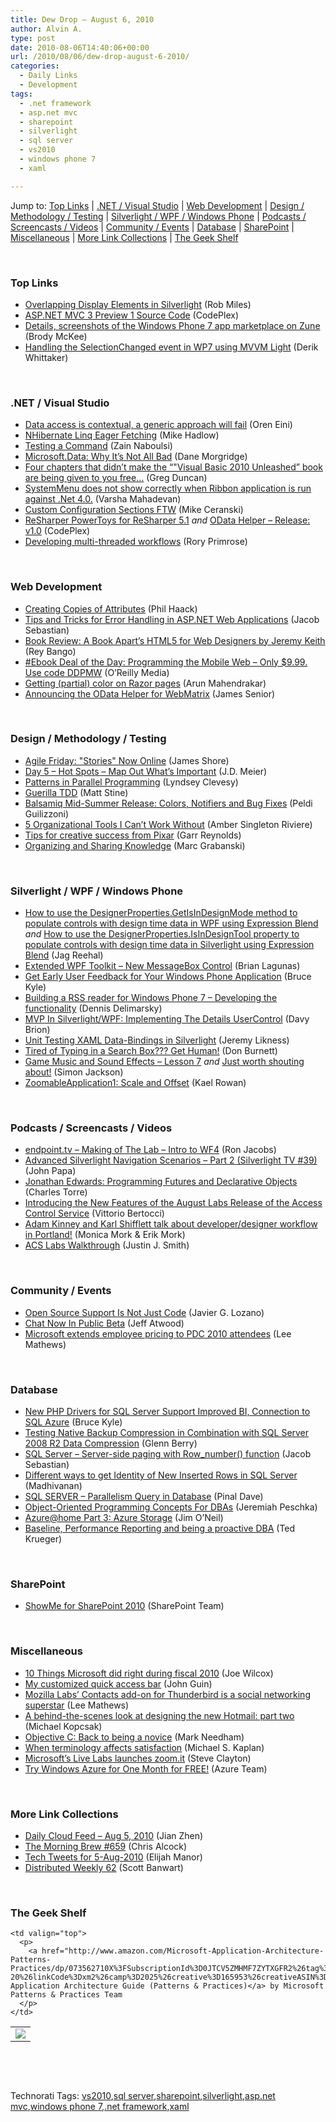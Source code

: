 ```yaml
---
title: Dew Drop – August 6, 2010
author: Alvin A.
type: post
date: 2010-08-06T14:40:06+00:00
url: /2010/08/06/dew-drop-august-6-2010/
categories:
  - Daily Links
  - Development
tags:
  - .net framework
  - asp.net mvc
  - sharepoint
  - silverlight
  - sql server
  - vs2010
  - windows phone 7
  - xaml

---
```

Jump to: [Top Links][1] | [.NET / Visual Studio][2] | [Web Development][3] | [Design / Methodology / Testing][4] | [Silverlight / WPF / Windows Phone][5] | [Podcasts / Screencasts / Videos][6] | [Community / Events][7] | [Database][8] | [SharePoint][9] | [Miscellaneous][10] | [More Link Collections][11] | [The Geek Shelf][12] 

&#160;

### <a name="top"></a>Top Links

  * [Overlapping Display Elements in Silverlight][13] (Rob Miles)
  * <a href="http://aspnet.codeplex.com/releases/view/50092" target="_blank">ASP.NET MVC 3 Preview 1 Source Code</a> (CodePlex)
  * [Details, screenshots of the Windows Phone 7 app marketplace on Zune][14] (Brody McKee)
  * [Handling the SelectionChanged event in WP7 using MVVM Light][15] (Derik Whittaker)

&#160;

### <a name="dotnet"></a>.NET / Visual Studio

  * [Data access is contextual, a generic approach will fail][16] (Oren Eini)
  * [NHibernate Linq Eager Fetching][17] (Mike Hadlow)
  * [Testing a Command][18] (Zain Naboulsi)
  * [Microsoft.Data: Why It&#8217;s Not All Bad][19] (Dane Morgridge)
  * [Four chapters that didn’t make the “"Visual Basic 2010 Unleashed” book are being given to you free&#8230;][20] (Greg Duncan)
  * [SystemMenu does not show correctly when Ribbon application is run against .Net 4.0.][21] (Varsha Mahadevan)
  * [Custom Configuration Sections FTW][22] (Mike Ceranski)
  * <a href="http://resharperpowertoys.codeplex.com/releases/view/50065" target="_blank">ReSharper PowerToys for ReSharper 5.1</a>&#160;_and_&#160;<a href="http://odatahelper.codeplex.com/releases/view/50077" target="_blank">OData Helper &#8211; Release: v1.0</a> (CodePlex)
  * [Developing multi-threaded workflows][23] (Rory Primrose)

&#160;

### <a name="web"></a>Web Development

  * [Creating Copies of Attributes][24] (Phil Haack)
  * [Tips and Tricks for Error Handling in ASP.NET Web Applications][25] (Jacob Sebastian)
  * [Book Review: A Book Apart’s HTML5 for Web Designers by Jeremy Keith][26] (Rey Bango)
  * [#Ebook Deal of the Day: Programming the Mobile Web &#8211; Only $9.99. Use code DDPMW][27] (O&#8217;Reilly Media)
  * [Getting (partial) color on Razor pages][28] (Arun Mahendrakar)
  * [Announcing the OData Helper for WebMatrix][29] (James Senior)

&#160;

### <a name="design"></a>Design / Methodology / Testing

  * [Agile Friday: "Stories" Now Online][30] (James Shore)
  * [Day 5 – Hot Spots – Map Out What’s Important][31] (J.D. Meier)
  * [Patterns in Parallel Programming][32] (Lyndsey Clevesy)
  * [Guerilla TDD][33] (Matt Stine)
  * [Balsamiq Mid-Summer Release: Colors, Notifiers and Bug Fixes][34] (Peldi Guilizzoni)
  * [5 Organizational Tools I Can’t Work Without][35] (Amber Singleton Riviere)
  * [Tips for creative success from Pixar][36] (Garr Reynolds)
  * [Organizing and Sharing Knowledge][37] (Marc Grabanski)

&#160;

### <a name="silverlight"></a>Silverlight / WPF / Windows Phone

  * [How to use the DesignerProperties.GetIsInDesignMode method to populate controls with design time data in WPF using Expression Blend][38] _and_&#160;[How to use the DesignerProperties.IsInDesignTool property to populate controls with design time data in Silverlight using Expression Blend][39] (Jag Reehal)
  * [Extended WPF Toolkit – New MessageBox Control][40] (Brian Lagunas)
  * [Get Early User Feedback for Your Windows Phone Application][41] (Bruce Kyle)
  * [Building a RSS reader for Windows Phone 7 – Developing the functionality][42] (Dennis Delimarsky)
  * [MVP In Silverlight/WPF: Implementing The Details UserControl][43] (Davy Brion)
  * [Unit Testing XAML Data-Bindings in Silverlight][44] (Jeremy Likness)
  * [Tired of Typing in a Search Box??? Get Human!][45] (Don Burnett)
  * [Game Music and Sound Effects – Lesson 7][46] _and_&#160;[Just worth shouting about!][47] (Simon Jackson)
  * [ZoomableApplication1: Scale and Offset][48] (Kael Rowan)

&#160;

### <a name="podcasts"></a>Podcasts / Screencasts / Videos

  * [endpoint.tv &#8211; Making of The Lab &#8211; Intro to WF4][49] (Ron Jacobs)
  * [Advanced Silverlight Navigation Scenarios &#8211; Part 2 (Silverlight TV #39)][50] (John Papa)
  * [Jonathan Edwards: Programming Futures and Declarative Objects][51] (Charles Torre)
  * [Introducing the New Features of the August Labs Release of the Access Control Service][52] (Vittorio Bertocci)
  * [Adam Kinney and Karl Shifflett talk about developer/designer workflow in Portland!][53] (Monica Mork & Erik Mork)
  * [ACS Labs Walkthrough][54] (Justin J. Smith)

&#160;

### <a name="events"></a>Community / Events

  * [Open Source Support Is Not Just Code][55] (Javier G. Lozano)
  * [Chat Now In Public Beta][56] (Jeff Atwood)
  * [Microsoft extends employee pricing to PDC 2010 attendees][57] (Lee Mathews)

&#160;

### <a name="db"></a>Database

  * [New PHP Drivers for SQL Server Support Improved BI, Connection to SQL Azure][58] (Bruce Kyle)
  * [Testing Native Backup Compression in Combination with SQL Server 2008 R2 Data Compression][59] (Glenn Berry)
  * [SQL Server &#8211; Server-side paging with Row_number() function][60] (Jacob Sebastian)
  * [Different ways to get Identity of New Inserted Rows in SQL Server][61] (Madhivanan)
  * [SQL SERVER – Parallelism Query in Database][62] (Pinal Dave)
  * [Object-Oriented Programming Concepts For DBAs][63] (Jeremiah Peschka)
  * [Azure@home Part 3: Azure Storage][64] (Jim O’Neil)
  * [Baseline, Performance Reporting and being a proactive DBA][65] (Ted Krueger)

&#160;

### <a name="sp"></a>SharePoint

  * [ShowMe for SharePoint 2010][66] (SharePoint Team)

&#160;

### <a name="misc"></a>Miscellaneous

  * [10 Things Microsoft did right during fiscal 2010][67] (Joe Wilcox)
  * [My customized quick access bar][68] (John Guin)
  * [Mozilla Labs&#8217; Contacts add-on for Thunderbird is a social networking superstar][69] (Lee Mathews)
  * [A behind-the-scenes look at designing the new Hotmail: part two][70] (Michael Kopcsak)
  * [Objective C: Back to being a novice][71] (Mark Needham)
  * [When terminology affects satisfaction][72] (Michael S. Kaplan)
  * [Microsoft’s Live Labs launches zoom.it][73] (Steve Clayton)
  * [Try Windows Azure for One Month for FREE!][74] (Azure Team)

&#160;

### <a name="links"></a>More Link Collections

  * [Daily Cloud Feed &#8211; Aug 5, 2010][75] (Jian Zhen)
  * [The Morning Brew #659][76] (Chris Alcock)
  * [Tech Tweets for 5-Aug-2010][77] (Elijah Manor)
  * <a href="http://feedproxy.google.com/~r/roguetechnology/~3/Z3632zHiPfM/" target="_blank">Distributed Weekly 62</a> (Scott Banwart)

&#160;

### <a name="shelf"></a>The Geek Shelf

<table border="0" cellspacing="0" cellpadding="0">
  <tr>
    <td>
      <img data-recalc-dims="1" decoding="async" src="https://i0.wp.com/ecx.images-amazon.com/images/I/51D%252BtMVF1IL._SL160_.jpg?w=660" />
    </td>
    
    <td valign="top">
      <p>
        <a href="http://www.amazon.com/Microsoft-Application-Architecture-Patterns-Practices/dp/073562710X%3FSubscriptionId%3D0JTCV5ZMHMF7ZYTXGFR2%26tag%3Dbrdicr-20%26linkCode%3Dxm2%26camp%3D2025%26creative%3D165953%26creativeASIN%3D073562710X">Microsoft Application Architecture Guide (Patterns & Practices)</a> by Microsoft Patterns & Practices Team
      </p>
    </td>
  </tr>
</table>



&#160;

<div style="padding-bottom: 0px; margin: 0px; padding-left: 0px; padding-right: 0px; display: inline; float: none; padding-top: 0px" id="scid:C16BAC14-9A3D-4c50-9394-FBFEF7A93539:8437e23a-c8c9-4114-a275-330d8f56a7d3" class="wlWriterEditableSmartContent">
  <!--dotnetkickit-->
</div>



&#160;

<div style="padding-bottom: 0px; margin: 0px; padding-left: 0px; padding-right: 0px; display: inline; float: none; padding-top: 0px" id="scid:0767317B-992E-4b12-91E0-4F059A8CECA8:75f61f6a-18cf-4192-b624-3a790d06e6d9" class="wlWriterEditableSmartContent">
  Technorati Tags: <a href="http://technorati.com/tags/vs2010" rel="tag">vs2010</a>,<a href="http://technorati.com/tags/sql+server" rel="tag">sql server</a>,<a href="http://technorati.com/tags/sharepoint" rel="tag">sharepoint</a>,<a href="http://technorati.com/tags/silverlight" rel="tag">silverlight</a>,<a href="http://technorati.com/tags/asp.net+mvc" rel="tag">asp.net mvc</a>,<a href="http://technorati.com/tags/windows+phone+7" rel="tag">windows phone 7</a>,<a href="http://technorati.com/tags/.net+framework" rel="tag">.net framework</a>,<a href="http://technorati.com/tags/xaml" rel="tag">xaml</a>
</div>

 [1]: https://morningdew-bpc6g3a0fgaxdxcu.eastus2-01.azurewebsites.net/#top
 [2]: https://morningdew-bpc6g3a0fgaxdxcu.eastus2-01.azurewebsites.net/#dotnet
 [3]: https://morningdew-bpc6g3a0fgaxdxcu.eastus2-01.azurewebsites.net/#web
 [4]: https://morningdew-bpc6g3a0fgaxdxcu.eastus2-01.azurewebsites.net/#design
 [5]: https://morningdew-bpc6g3a0fgaxdxcu.eastus2-01.azurewebsites.net/#silverlight
 [6]: https://morningdew-bpc6g3a0fgaxdxcu.eastus2-01.azurewebsites.net/#podcasts
 [7]: https://morningdew-bpc6g3a0fgaxdxcu.eastus2-01.azurewebsites.net/#events
 [8]: https://morningdew-bpc6g3a0fgaxdxcu.eastus2-01.azurewebsites.net/#db
 [9]: https://morningdew-bpc6g3a0fgaxdxcu.eastus2-01.azurewebsites.net/#sp
 [10]: https://morningdew-bpc6g3a0fgaxdxcu.eastus2-01.azurewebsites.net/#misc
 [11]: https://morningdew-bpc6g3a0fgaxdxcu.eastus2-01.azurewebsites.net/#links
 [12]: https://morningdew-bpc6g3a0fgaxdxcu.eastus2-01.azurewebsites.net/#shelf
 [13]: http://www.robmiles.com/journal/2010/8/5/overlapping-display-elements-in-silverlight.html
 [14]: http://www.neowin.net/news/screenshots-of-the-windows-phone-app-marketplace-on-zune
 [15]: http://feedproxy.google.com/~r/Devlicious/~3/vtHHVzquBOM/handling-the-selectionchanged-event-in-wp7-using-mvvm-light.aspx
 [16]: http://feedproxy.google.com/~r/AyendeRahien/~3/gbu090Gv0O0/data-access-is-contextual-a-generic-approach-will-fail.aspx
 [17]: http://feedproxy.google.com/~r/CodeRant/~3/IyaCOBhlNj0/nhibernate-linq-eager-fetching.html
 [18]: http://feedproxy.google.com/~r/zainnab/~3/PksPafFxmqU/testing-a-command-vstiptool0065.aspx
 [19]: http://feeds.dzone.com/~r/zones/dotnet/~3/r7gYxP95rhc/microsoftdata-why-its-not-all
 [20]: http://coolthingoftheday.blogspot.com/2010/08/four-chapters-that-didnt-make-basic.html
 [21]: http://blogs.msdn.com/b/wpf/archive/2010/08/06/systemmenu-does-not-show-correctly-when-ribbon-application-is-run-against-net-4-0.aspx
 [22]: http://feedproxy.google.com/~r/codecapers/~3/SmIS7qtCnU0/post.aspx
 [23]: http://feedproxy.google.com/~r/RoryPrimrose/~3/hZfhX79HoPQ/post.aspx
 [24]: http://feeds.haacked.com/~r/haacked/~3/8yOea5Qb5G4/copying-attributes.aspx
 [25]: http://feedproxy.google.com/~r/ExploringBeyondRelational/~3/DIqxh3I7czw/error-handling-in-asp-net-web-applications.aspx
 [26]: http://feedproxy.google.com/~r/reybango/zSyW/~3/FtaHI-iT-D4/
 [27]: http://feeds.oreilly.com/~r/oreilly/news/~3/utovh1B49rs/
 [28]: http://feedproxy.google.com/~r/nmarun/~3/4xsmKRU-cIM/getting-partial-color-on-razor-pages.aspx
 [29]: http://channel9.msdn.com/posts/jsenior/Announcing-the-OData-Helper-for-WebMatrix/
 [30]: http://jamesshore.com/Blog/Agile-Friday-Stories-Now-Online.html
 [31]: http://feedproxy.google.com/~r/SourcesOfInsight/~3/Pz5Y1DWv-VY/
 [32]: http://feeds.dzone.com/~r/zones/dotnet/~3/iv8o90yzRU4/patterns-parallel-programming
 [33]: http://feeds.dzone.com/~r/zones/dotnet/~3/zY0UPy6JKKQ/guerilla-tdd
 [34]: http://feedproxy.google.com/~r/balsamiq/~3/MjqJRa9Zrrk/
 [35]: http://feedproxy.google.com/~r/Webworkerdaily/~3/8GM1WJ3pQ6s/
 [36]: http://feedproxy.google.com/~r/PresentationZen/~3/p4DPOuHi4gI/tips-for-creative-success-from-pixar-studios-.html
 [37]: http://feedproxy.google.com/~r/allTrades/~3/KMDvxj9TEbc/organizing-and-sharing-knowledge
 [38]: http://www.arrangeactassert.com/how-to-use-the-designerproperties-getisindesignmode-method-to-populate-controls-with-design-time-data-in-wpf-using-expression-blend/
 [39]: http://www.arrangeactassert.com/how-to-use-the-designerproperties-isindesigntool-property-to-populate-controls-with-design-time-data-in-silverlight-using-expression-blend/
 [40]: http://elegantcode.com/2010/08/05/extended-wpf-toolkit-new-messagebox-control/
 [41]: http://blogs.msdn.com/b/usisvde/archive/2010/08/05/get-early-user-feedback-for-your-windows-phone-application.aspx
 [42]: http://feeds.dzone.com/~r/zones/dotnet/~3/OX_qWTWLXSM/building-rss-reader-windows-0
 [43]: http://feedproxy.google.com/~r/davybrion/~3/E0H3TFQXDe0/
 [44]: http://feedproxy.google.com/~r/CSharperImage/~3/KtAa5zdNHGI/unit-testing-xaml-data-bindings-in.html
 [45]: http://feedproxy.google.com/~r/d4dotnet/~3/q3jw0tAKNY4/post.aspx
 [46]: http://xna-uk.net/blogs/darkgenesis/archive/2010/08/06/game-music-and-sound-effects-lesson-7.aspx
 [47]: http://xna-uk.net/blogs/darkgenesis/archive/2010/08/06/just-worth-shouting-about.aspx
 [48]: http://blogs.msdn.com/b/kaelr/archive/2010/08/05/zoomableapplication1-scale-and-offset.aspx
 [49]: http://channel9.msdn.com/shows/Endpoint/endpointtv-Making-of-The-Lab-Intro-To-WF4/
 [50]: http://channel9.msdn.com/shows/SilverlightTV/Advanced-Silverlight-Navigation-Scenarios-Part-2-Silverlight-TV-39/
 [51]: http://channel9.msdn.com/posts/Charles/Jonathan-Edwards-Programming-Futures-and-Declarative-Objects/
 [52]: http://channel9.msdn.com/shows/Identity/Introducing-the-New-Features-of-the-August-Labs-Release-of-the-Access-Control-Service/
 [53]: http://feeds.sparklingclient.com/~r/SparklingClient/~3/TeKtLwbmvTM/
 [54]: http://channel9.msdn.com/posts/justinjsmith/ACS-Labs-Walkthrough/
 [55]: http://feedproxy.google.com/~r/lozanotek/~3/WOBqW1W-7TU/open_source_support_is_not_just_code.aspx
 [56]: http://blog.stackoverflow.com/2010/08/chat-now-in-public-beta/
 [57]: http://www.pheedcontent.com/click.phdo?i=9c3d5094a58aa536961736c832cac3cf
 [58]: http://blogs.msdn.com/b/usisvde/archive/2010/08/06/new-php-drivers-for-sql-server-support-improved-bi-connection-to-sql-azure.aspx
 [59]: http://www.sqlservercentral.com/blogs/glennberry/archive/2010/08/04/testing-native-backup-compression-in-combination-with-sql-server-2008-r2-data-compression.aspx
 [60]: http://feedproxy.google.com/~r/ExploringBeyondRelational/~3/UUVzy_agiCM/sql-server-2005-server-side-paging-with-row-number-function.aspx
 [61]: http://feedproxy.google.com/~r/sqlservercurry/blog/~3/c_aceX4gnjw/different-ways-to-get-identity-of-new.html
 [62]: http://blog.sqlauthority.com/2010/08/06/sql-server-parallelism-query-in-database/
 [63]: http://feedproxy.google.com/~r/facility9/~3/Md6fJ-scOpk/object-oriented-programming-concepts-for-dbas
 [64]: http://blogs.msdn.com/b/jimoneil/archive/2010/08/06/azure-home-part-3-azure-storage.aspx
 [65]: http://blogs.lessthandot.com/index.php/DataMgmt/DBAdmin/sql-server-baseline
 [66]: http://feedproxy.google.com/~r/sharepointteamblog/~3/r9XDAi4UAPU/showme-for-sharepoint-2010.aspx
 [67]: http://feeds.betanews.com/~r/bn/~3/Xx_dkqHmyBo/1281044221
 [68]: http://blogs.msdn.com/b/johnguin/archive/2010/08/05/my-customized-quick-access-bar.aspx
 [69]: http://www.pheedcontent.com/click.phdo?i=94439a40fa1db29065134daa179d396d
 [70]: http://windowsteamblog.com/windows_live/b/windowslive/archive/2010/08/05/a-behind-the-scenes-look-at-designing-the-new-hotmail-part-two.aspx
 [71]: http://feedproxy.google.com/~r/MarkNeedham/~3/VaFANZOcUZ0/
 [72]: http://blogs.msdn.com/b/michkap/archive/2010/08/05/10045710.aspx
 [73]: http://blogs.msdn.com/b/stevecla01/archive/2010/08/05/microsoft-s-live-labs-launches-zoom-it.aspx
 [74]: http://blogs.msdn.com/b/windowsazure/archive/2010/08/05/try-windows-azure-for-one-month-for-free.aspx
 [75]: http://feedproxy.google.com/~r/onsaas/~3/8f5k_b5cIOI/
 [76]: http://feedproxy.google.com/~r/ReflectivePerspective/~3/IP8FJfaiRc4/
 [77]: http://elijahmanor.com/webdevdotnet/post.aspx?id=7c672926-396b-4906-91cf-294d2c566f01